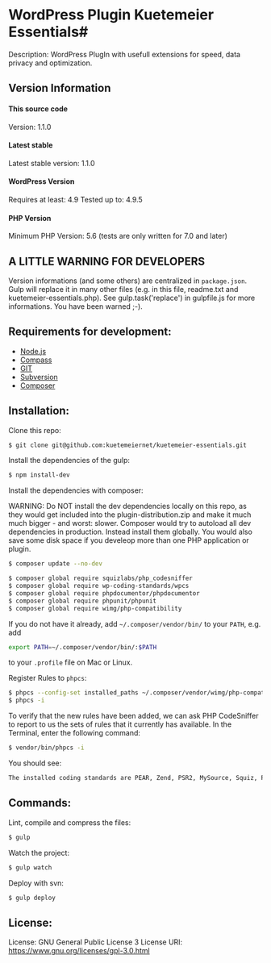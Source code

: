 # WordPress Plugin Kuetemeier Essentials#

Description: WordPress PlugIn with usefull extensions for speed, data privacy and optimization.

## Version Information ##

#### This source code ####
Version: 1.1.0

#### Latest stable ####
Latest stable version: 1.1.0

#### WordPress Version ####

Requires at least: 4.9
Tested up to: 4.9.5

#### PHP Version ####

Minimum PHP Version: 5.6
(tests are only written for 7.0 and later) 

## A LITTLE WARNING FOR DEVELOPERS ##

Version informations (and some others) are centralized in `package.json`. Gulp will replace it in many other files
(e.g. in this file, readme.txt and kuetemeier-essentials.php).
See gulp.task('replace') in gulpfile.js for more informations. You have been warned ;-).

## Requirements for development: ##

* [Node.js](http://nodejs.org/)
* [Compass](http://compass-style.org/)
* [GIT](http://git-scm.com/)
* [Subversion](http://subversion.apache.org/)
* [Composer](https://getcomposer.org/)

## Installation: ##

Clone this repo:

```bash
$ git clone git@github.com:kuetemeiernet/kuetemeier-essentials.git
```

Install the dependencies of the gulp:

```bash
$ npm install-dev
```

Install the dependencies with composer:

WARNING: Do NOT install the dev dependencies locally on this repo, as they would get included into the
plugin-distribution.zip and make it much much bigger - and worst: slower. Composer would try to autoload all dev
dependencies in production. Instead install them globally.
You would also save some disk space if you develeop more than one PHP application or plugin.

```bash
$ composer update --no-dev

$ composer global require squizlabs/php_codesniffer
$ composer global require wp-coding-standards/wpcs
$ composer global require phpdocumentor/phpdocumentor
$ composer global require phpunit/phpunit
$ composer global require wimg/php-compatibility
```

If you do not have it already, add `~/.composer/vendor/bin/` to your `PATH`, e.g. add

```bash
export PATH=~/.composer/vendor/bin/:$PATH
```

to your `.profile` file on Mac or Linux.

Register Rules to `phpcs`:

```bash
$ phpcs --config-set installed_paths ~/.composer/vendor/wimg/php-compatibility
$ phpcs -i
```

To verify that the new rules have been added, we can ask PHP CodeSniffer to report to us the sets of rules that it
currently has available. In the Terminal, enter the following command:

```bash
$ vendor/bin/phpcs -i
```

You should see:

```bash
The installed coding standards are PEAR, Zend, PSR2, MySource, Squiz, PSR1 and PHPCompatibility
```

## Commands: ##

Lint, compile and compress the files:

```bash
$ gulp
```

Watch the project:

```bash
$ gulp watch
```

Deploy with svn:

```bash
$ gulp deploy
```

## License: ##

License: GNU General Public License 3
License URI: https://www.gnu.org/licenses/gpl-3.0.html
